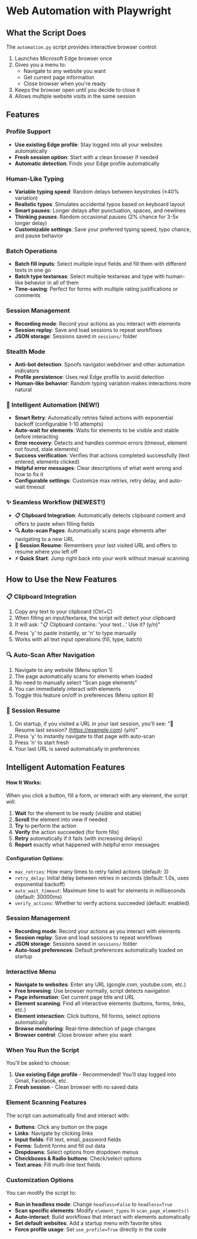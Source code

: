 # Web Automation with Playwright

## What the Script Does

The `automation.py` script provides interactive browser control:

1. Launches Microsoft Edge browser once
2. Gives you a menu to:
   - Navigate to any website you want
   - Get current page information
   - Close browser when you're ready
3. Keeps the browser open until you decide to close it
4. Allows multiple website visits in the same session

## Features

### Profile Support
- **Use existing Edge profile**: Stay logged into all your websites automatically
- **Fresh session option**: Start with a clean browser if needed
- **Automatic detection**: Finds your Edge profile automatically

### Human-Like Typing
- **Variable typing speed**: Random delays between keystrokes (±40% variation)
- **Realistic typos**: Simulates accidental typos based on keyboard layout
- **Smart pauses**: Longer delays after punctuation, spaces, and newlines
- **Thinking pauses**: Random occasional pauses (2% chance for 3-5x longer delay)
- **Customizable settings**: Save your preferred typing speed, typo chance, and pause behavior

### Batch Operations
- **Batch fill inputs**: Select multiple input fields and fill them with different texts in one go
- **Batch type textareas**: Select multiple textareas and type with human-like behavior in all of them
- **Time-saving**: Perfect for forms with multiple rating justifications or comments

### Session Management
- **Recording mode**: Record your actions as you interact with elements
- **Session replay**: Save and load sessions to repeat workflows
- **JSON storage**: Sessions saved in `sessions/` folder

### Stealth Mode
- **Anti-bot detection**: Spoofs navigator.webdriver and other automation indicators
- **Profile persistence**: Uses real Edge profile to avoid detection
- **Human-like behavior**: Random typing variation makes interactions more natural

### 🧠 Intelligent Automation (NEW!)
- **Smart Retry**: Automatically retries failed actions with exponential backoff (configurable 1-10 attempts)
- **Auto-wait for elements**: Waits for elements to be visible and stable before interacting
- **Error recovery**: Detects and handles common errors (timeout, element not found, stale elements)
- **Success verification**: Verifies that actions completed successfully (text entered, elements clicked)
- **Helpful error messages**: Clear descriptions of what went wrong and how to fix it
- **Configurable settings**: Customize max retries, retry delay, and auto-wait timeout

### ✨ Seamless Workflow (NEWEST!)
- **📋 Clipboard Integration**: Automatically detects clipboard content and offers to paste when filling fields
- **🔍 Auto-scan Pages**: Automatically scans page elements after navigating to a new URL
- **🔖 Session Resume**: Remembers your last visited URL and offers to resume where you left off
- **⚡ Quick Start**: Jump right back into your work without manual scanning

## How to Use the New Features

### 📋 Clipboard Integration
1. Copy any text to your clipboard (Ctrl+C)
2. When filling an input/textarea, the script will detect your clipboard
3. It will ask: "📋 Clipboard contains: 'your text...' Use it? (y/n)"
4. Press 'y' to paste instantly, or 'n' to type manually
5. Works with all text input operations (fill, type, batch)

### 🔍 Auto-Scan After Navigation
1. Navigate to any website (Menu option 1)
2. The page automatically scans for elements when loaded
3. No need to manually select "Scan page elements"
4. You can immediately interact with elements
5. Toggle this feature on/off in preferences (Menu option 8)

### 🔖 Session Resume
1. On startup, if you visited a URL in your last session, you'll see:
   "🔖 Resume last session? (https://example.com) (y/n)"
2. Press 'y' to instantly navigate to that page with auto-scan
3. Press 'n' to start fresh
4. Your last URL is saved automatically in preferences

## Intelligent Automation Features

#### How It Works:
When you click a button, fill a form, or interact with any element, the script will:
1. **Wait** for the element to be ready (visible and stable)
2. **Scroll** the element into view if needed
3. **Try** to perform the action
4. **Verify** the action succeeded (for form fills)
5. **Retry** automatically if it fails (with increasing delays)
6. **Report** exactly what happened with helpful error messages

#### Configuration Options:
- `max_retries`: How many times to retry failed actions (default: 3)
- `retry_delay`: Initial delay between retries in seconds (default: 1.0s, uses exponential backoff)
- `auto_wait_timeout`: Maximum time to wait for elements in milliseconds (default: 30000ms)
- `verify_actions`: Whether to verify actions succeeded (default: enabled)

### Session Management
- **Recording mode**: Record your actions as you interact with elements
- **Session replay**: Save and load sessions to repeat workflows
- **JSON storage**: Sessions saved in `sessions/` folder
- **Auto-load preferences**: Default preferences automatically loaded on startup

### Interactive Menu
- **Navigate to websites**: Enter any URL (google.com, youtube.com, etc.)
- **Free browsing**: Use browser normally, script detects navigation
- **Page information**: Get current page title and URL
- **Element scanning**: Find all interactive elements (buttons, forms, links, etc.)
- **Element interaction**: Click buttons, fill forms, select options automatically
- **Browse monitoring**: Real-time detection of page changes
- **Browser control**: Close browser when you want

### When You Run the Script

You'll be asked to choose:
1. **Use existing Edge profile** - Recommended! You'll stay logged into Gmail, Facebook, etc.
2. **Fresh session** - Clean browser with no saved data

### Element Scanning Features

The script can automatically find and interact with:
- **Buttons**: Click any button on the page
- **Links**: Navigate by clicking links  
- **Input fields**: Fill text, email, password fields
- **Forms**: Submit forms and fill out data
- **Dropdowns**: Select options from dropdown menus
- **Checkboxes & Radio buttons**: Check/select options
- **Text areas**: Fill multi-line text fields

### Customization Options

You can modify the script to:
- **Run in headless mode**: Change `headless=False` to `headless=True`
- **Scan specific elements**: Modify `element_types` in `scan_page_elements()`
- **Auto-interact**: Build workflows that interact with elements automatically
- **Set default websites**: Add a startup menu with favorite sites
- **Force profile usage**: Set `use_profile=True` directly in the code